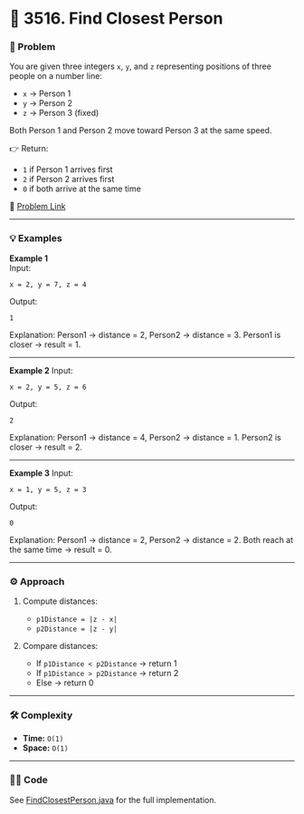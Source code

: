# 🏃 3516. Find Closest Person

### 📌 Problem

You are given three integers `x`, `y`, and `z` representing positions of three people on a number line:

- `x` → Person 1
- `y` → Person 2
- `z` → Person 3 (fixed)

Both Person 1 and Person 2 move toward Person 3 at the same speed.

👉 Return:

- `1` if Person 1 arrives first
- `2` if Person 2 arrives first
- `0` if both arrive at the same time

🔗 [Problem Link](https://leetcode.com/problems/find-closest-person/)

---

### 💡 Examples

**Example 1**  
Input:

```text
x = 2, y = 7, z = 4
```

Output:

```text
1
```

Explanation: Person1 → distance = 2, Person2 → distance = 3.
Person1 is closer → result = 1.

---

**Example 2**
Input:

```text
x = 2, y = 5, z = 6
```

Output:

```text
2
```

Explanation: Person1 → distance = 4, Person2 → distance = 1.
Person2 is closer → result = 2.

---

**Example 3**
Input:

```text
x = 1, y = 5, z = 3
```

Output:

```text
0
```

Explanation: Person1 → distance = 2, Person2 → distance = 2.
Both reach at the same time → result = 0.

---

### ⚙️ Approach

1. Compute distances:

   - `p1Distance = |z - x|`
   - `p2Distance = |z - y|`

2. Compare distances:

   - If `p1Distance < p2Distance` → return 1
   - If `p1Distance > p2Distance` → return 2
   - Else → return 0

---

### 🛠️ Complexity

- **Time:** `O(1)`
- **Space:** `O(1)`

---

### 🧑‍💻 Code

See [FindClosestPerson.java](./FindClosestPerson.java) for the full implementation.
